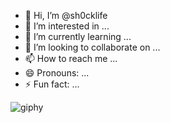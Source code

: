 - 👋 Hi, I’m @sh0cklife
- 👀 I’m interested in ...
- 🌱 I’m currently learning ...
- 💞️ I’m looking to collaborate on ...
- 📫 How to reach me ...
- 😄 Pronouns: ...
- ⚡ Fun fact: ...

<!---
sh0cklife/sh0cklife is a ✨ special ✨ repository because its `README.md` (this file) appears on your GitHub profile.
You can click the Preview link to take a look at your changes.
--->
![giphy](https://github.com/sh0cklife/sh0cklife/assets/134636754/d3c50f51-c861-4974-8037-de3a625c0b51)
